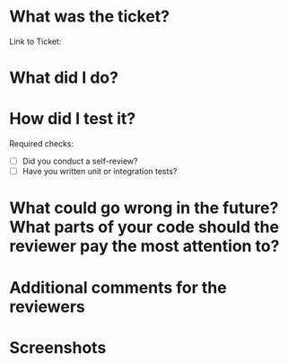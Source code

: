  # What was the ticket?
 <!-- Include the ticket number and description here - describe what you were attempting to do at a high level -->
 Link to Ticket:
 
 # What did I do?
 
 <!-- Describe what addition you are making to the codebase in this PR. This is
 your chance to bring the reviewer through your solution. Add screenshots on the bottom -->
 
 # How did I test it?
 
 <!-- Describe in detail steps you used to test the changes you have made.
 Key Parts
 - Link to the checklist used
 - Or, Write checklist here for small changes
 -->
 
 Required checks:
 
 - [ ] Did you conduct a self-review?
 - [ ] Have you written unit or integration tests?

 # What could go wrong in the future? What parts of your code should the reviewer pay the most attention to?
 
 <!--
 Describe aspects of the PR that may become problems in the future.
 Key Questions
 - Which parts of the code is most likely to break?
 - Did you modify the main request flow? If so, how?
 - Did you introduce any debt? If so, what? - This is not necessarily a bad thing, some debt is a necessity
 - Did you find a bug you weren't able to fix?
 -->
 
 # Additional comments for the reviewers
 
 <!-- Add any additional comments you have the reviewer here -->
 
 # Screenshots
 
 <!-- Add screenshots here by uploading to Github (drag and drop). Delete if not applicable. -->